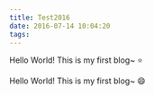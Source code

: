 ```yaml
---
title: Test2016
date: 2016-07-14 10:04:20
tags: 
---
```


Hello World! This is my first blog~ :star:


Hello World! This is my first blog~ :smile:



